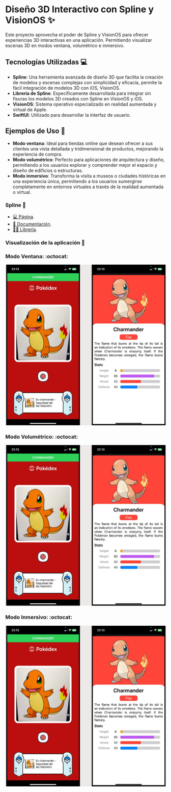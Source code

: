 # Diseño 3D Interactivo con Spline y VisionOS :sparkles:

Este proyecto aprovecha el poder de Spline y VisionOS para ofrecer experiencias 3D interactivas en una aplicación. Permitiendo visualizar escenas 3D en modos ventana, volumétrico e inmersivo.

## Tecnologías Utilizadas :computer:

- **Spline**: Una herramienta avanzada de diseño 3D que facilita la creación de modelos y escenas complejas con simplicidad y eficacia, permite la fácil integración de modelos 3D con iOS, VisionOS.
- **Librería de Spline**: Específicamente desarrollada para integrar sin fisuras los modelos 3D creados con Spline en VisionOS y iOS.
- **VisionOS**: Sistema operativo especializado en realidad aumentada y virtual de Apple.
- **SwiftUI**: Utilizado para desarrollar la interfaz de usuario.

## Ejemplos de Uso :eyes:

- **Modo ventana**: Ideal para tiendas online que desean ofrecer a sus clientes una vista detallada y tridimensional de productos, mejorando la experiencia de compra.
- **Modo volumétrico**: Perfecto para aplicaciones de arquitectura y diseño, permitiendo a los usuarios explorar y comprender mejor el espacio y diseño de edificios o estructuras.
- **Modo inmersivo**: Transforma la visita a museos o ciudades históricas en una experiencia única, permitiendo a los usuarios sumergirse completamente en entornos virtuales a través de la realidad aumentada o virtual.

### Spline :art:

* [:computer: Página](https://spline.design/).
* [:memo: Documentación](https://docs.spline.design/).
* [:man_technologist: Librería](https://github.com/splinetool/spline-ios).

### Visualización de la aplicación :iphone:
### Modo Ventana: :octocat:
![App Pantallas](https://github.com/YelkoLoncaM5/Pokedex-UIKIT-CoreML/blob/main/AppInterfaz.png)
### Modo Volumétrico: :octocat:
![App Pantallas](https://github.com/YelkoLoncaM5/Pokedex-UIKIT-CoreML/blob/main/AppInterfaz.png)
### Modo Inmersivo: :octocat:
![App Pantallas](https://github.com/YelkoLoncaM5/Pokedex-UIKIT-CoreML/blob/main/AppInterfaz.png)

